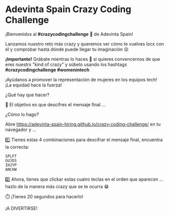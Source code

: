 # Adevinta Spain Crazy Coding Challenge

¡Bienvenidxs al **#crazycodingchallenge** 🤪 de Adevinta Spain!

Lanzamos nuestro reto más crazy y queremos ver cómo te vuelves locx con él y comprobar hasta dónde puede llegar tu imaginación 😜 

**¡Importante!** Grábate mientras lo haces 📱 si quieres convencernos de que eres nuestrx "kind of crazy" y súbelo usando los hashtags
**#crazycodingchallenge #womenintech**

¡Ayúdanos a promover la representación de mujeres en los equipos tech! ¡La equidad hace la fuerza!

¿Qué hay que hacer?

🔎 El objetivo es que descifres el mensaje final ...

¿Cómo lo hago?

Abre https://adevinta-spain-hiring.github.io/crazy-coding-challenge/ en tu navegador y ...

1️⃣ Tienes estas 4 combinaciones para descifrar el mensaje final, encuentra la correcta:
```
SPLFT
GUJDS
IHJYP
ANCHW
```

2️⃣ Ahora, tienes que clickar estas cuatro teclas en el orden que aparecen ... hazlo de la manera más crazy que se te ocurra 😁

⏱️ ¡Tienes 20 segundos para hacerlo!

¡A DIVERTIRSE!
